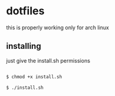 # dotfiles

this is properly working only for arch linux

## installing 

just give the install.sh permissions 
```bash

$ chmod +x install.sh

$ ./install.sh

```

